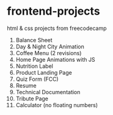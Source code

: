 # frontend-projects
html & css projects from freecodecamp
1. Balance Sheet
2. Day & Night City Animation
3. Coffee Menu (2 revisions)
4. Home Page Animations with JS
5. Nutrition Label
6. Product Landing Page
7. Quiz Form (FCC)
8. Resume
9. Technical Documentation
10. Tribute Page
11. Calculator (no floating numbers)
